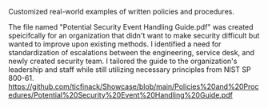 Customized real-world examples of written policies and procedures.

The file named "Potential Security Event Handling Guide.pdf" was created speicifcally for an organization that didn't want to make security difficult but wanted to improve upon existing methods. I identified a need for standardization of escalations between the engineering, service desk, and newly created security team. I tailored the guide to the organization's leadership and staff while still utilizing necessary principles from NIST SP 800-61. https://github.com/ticfinack/Showcase/blob/main/Policies%20and%20Procedures/Potential%20Security%20Event%20Handling%20Guide.pdf
